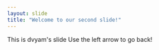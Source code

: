 ```yaml
---
layout: slide
title: "Welcome to our second slide!"
---
```

This is dvyam's slide
Use the left arrow to go back!